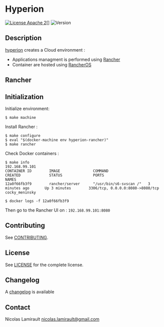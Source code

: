 # Hyperion

[![License Apache 2][badge-license]][LICENSE][]
![Version][badge-release]

## Description

[hyperion][] creates a Cloud environment :

- Applications managment is performed using [Rancher][]
- Container are hosted using [RancherOS][]

## Rancher


## Initialization

Initialize environment:

    $ make machine

Install Rancher :

	$ make configure
	$ eval "$(docker-machine env hyperion-rancher)"
	$ make rancher

Check Docker containers :

	$ make info
	192.168.99.101
	CONTAINER ID        IMAGE               COMMAND                  CREATED             STATUS              PORTS                              NAMES
	12a0f66fb3f9        rancher/server      "/usr/bin/s6-svscan /"   3 minutes ago       Up 3 minutes        3306/tcp, 0.0.0.0:8080->8080/tcp   cocky_meninsky

	$ docker logs -f 12a0f66fb3f9

Then go to the Rancher UI on : `192.168.99.101:8080`



## Contributing

See [CONTRIBUTING](CONTRIBUTING.md).


## License

See [LICENSE][] for the complete license.


## Changelog

A [changelog](ChangeLog.md) is available


## Contact

Nicolas Lamirault <nicolas.lamirault@gmail.com>


[hyperion]: https://github.com/portefaix/hyperion-rancher
[hyperion-services]: https://github.com/portefaix/hyperion-services
[LICENSE]: https://github.com/portefaix/hyperion-rancher/blob/master/LICENSE
[Issue tracker]: https://github.com/portefaix/hyperion-rancher/issues

[virtualbox]: https://www.virtualbox.org/

[badge-license]: https://img.shields.io/badge/license-Apache_2-green.svg
[badge-release]: https://img.shields.io/github/release/portefaix/hyperion-rancher.svg

[Rancher]: http://rancher.com/rancher/
[RancherOS]: http://rancher.com/rancher-os/
